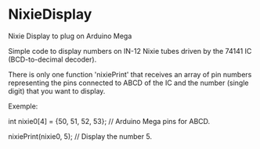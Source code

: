 NixieDisplay
============

Nixie Display to plug on Arduino Mega

Simple code to display numbers on IN-12 Nixie tubes driven by the 74141 IC (BCD-to-decimal decoder).

There is only one function 'nixiePrint' that receives an array of pin numbers representing the pins connected to ABCD
of the IC and the number (single digit) that you want to display.

Exemple:

int nixie0[4] = {50, 51, 52, 53};  // Arduino Mega pins for ABCD.

nixiePrint(nixie0, 5);   // Display the number 5.
